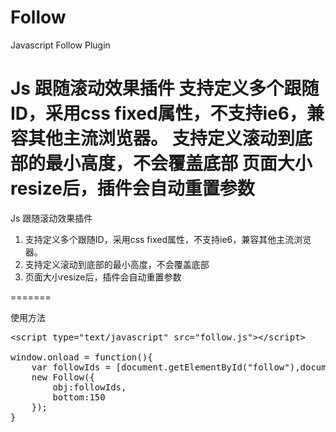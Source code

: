 Follow
======

Javascript Follow Plugin

Js 跟随滚动效果插件
支持定义多个跟随ID，采用css fixed属性，不支持ie6，兼容其他主流浏览器。
支持定义滚动到底部的最小高度，不会覆盖底部
页面大小resize后，插件会自动重置参数
=======
Js 跟随滚动效果插件<br/>
<ol>
<li>支持定义多个跟随ID，采用css fixed属性，不支持ie6，兼容其他主流浏览器。</li>
<li>支持定义滚动到底部的最小高度，不会覆盖底部</li>
<li>页面大小resize后，插件会自动重置参数</li>
</ol>


=======

使用方法
<pre>
&lt;script type="text/javascript" src="follow.js"&gt;&lt;/script&gt;

window.onload = function(){
	var followIds = [document.getElementById("follow"),document.getElementById("follow2")];
	new Follow({
		obj:followIds,
		bottom:150
	});
}
</pre>


